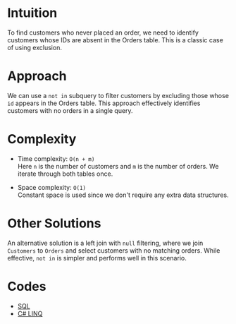 # Intuition

To find customers who never placed an order, we need to identify customers whose IDs are absent in the Orders table. This is a classic case of using exclusion.

# Approach

We can use a `not in` subquery to filter customers by excluding those whose `id` appears in the Orders table. This approach effectively identifies customers with no orders in a single query.

# Complexity

- Time complexity: `O(n + m)`  
  Here `n` is the number of customers and `m` is the number of orders. We iterate through both tables once.

- Space complexity: `O(1)`  
  Constant space is used since we don't require any extra data structures.

# Other Solutions

An alternative solution is a left join with `null` filtering, where we join `Customers` to `Orders` and select customers with no matching orders. While effective, `not in` is simpler and performs well in this scenario.

# Codes

- [SQL](solution.sql)
- [C# LINQ](CsharpSql/Program.cs)
